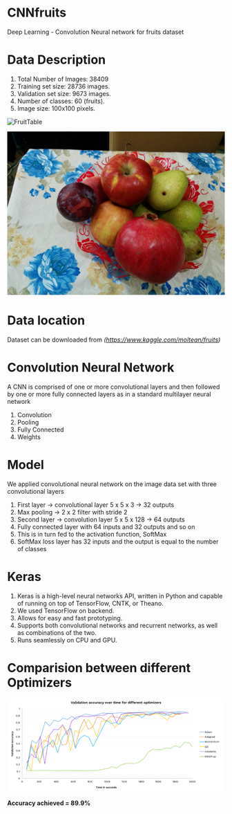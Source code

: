 # CNNfruits
Deep Learning - Convolution Neural network for fruits dataset

# Data Description
1. Total Number of Images: 38409
2. Training set size: 28736 images.
3. Validation set size: 9673 images.
4. Number of classes: 60 (fruits).
5. Image size: 100x100 pixels.

![FruitTable](https://github.com/ashishT1712/CNNfruits/blob/master/Capture.PNG)


![multifruits](https://github.com/ashishT1712/CNN-Fruits-Classifier/blob/master/test%20fruits/apple_apricot_peach_peach(flat)_pomegranate_pear_plum_3.jpg)


# Data location
Dataset can be downloaded from *(https://www.kaggle.com/moltean/fruits)*

# Convolution Neural Network
A CNN is comprised of one or more convolutional layers and then followed by one or more fully connected layers as in a standard multilayer neural network
1. Convolution
2. Pooling
3. Fully Connected
4. Weights

# Model
We applied convolutional neural network on the image data set with three convolutional layers
1. First layer -> convolutional layer 5 x 5 x 3 -> 32 outputs
2. Max pooling -> 2 x 2 filter with stride 2
3. Second layer -> convolution layer 5 x 5 x 128 -> 64 outputs
4. Fully connected layer with 64 inputs and 32 outputs and so on
5. This is in turn fed to the activation function, SoftMax
6. SoftMax loss layer has 32 inputs and the output is equal to the number of classes

# Keras
1. Keras is a high-level neural networks API, written in Python and capable of running on top of TensorFlow, CNTK, or Theano.
2. We used TensorFlow on backend.
3. Allows for easy and fast prototyping.
4. Supports both convolutional networks and recurrent networks, as well as combinations of the two.
5. Runs seamlessly on CPU and GPU.

# Comparision between different Optimizers
![compare](https://github.com/ashishT1712/CNN-Fruits-Classifier/blob/master/Compare.png)

__Accuracy achieved = 89.9%__

